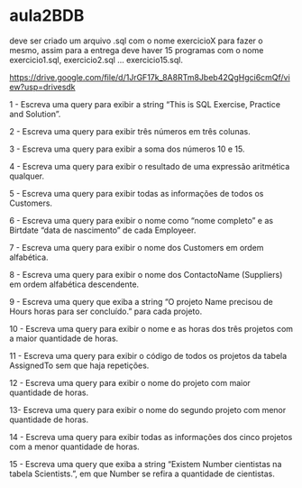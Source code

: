 # aula2BDB

deve ser criado um arquivo .sql com o nome exercicioX para fazer o mesmo, assim para a entrega deve haver 15 programas com o nome exercicio1.sql, exercicio2.sql ... exercicio15.sql.

https://drive.google.com/file/d/1JrGF17k_8A8RTm8Jbeb42QgHgci6cmQf/view?usp=drivesdk

1 - Escreva uma query para exibir a string “This is SQL Exercise, Practice and Solution”.

2 - Escreva uma query para exibir três números em três colunas.

3 - Escreva uma query para exibir a soma dos números 10 e 15.

4 - Escreva uma query para exibir o resultado de uma expressão aritmética qualquer.

5 - Escreva uma query para exibir todas as informações de todos os Customers.

6 - Escreva uma query para exibir o nome como “nome completo” e as Birtdate “data de nascimento” de cada Employeer.

7 - Escreva uma query para exibir o nome dos Customers em ordem alfabética.

8 - Escreva uma query para exibir o nome dos ContactoName (Suppliers) em ordem alfabética descendente.

9 - Escreva uma query que exiba a string “O projeto Name precisou de Hours horas para ser concluído.” para cada projeto.

10 - Escreva uma query para exibir o nome e as horas dos três projetos com a maior quantidade de horas.

11 - Escreva uma query para exibir o código de todos os projetos da tabela AssignedTo sem que haja repetições.

12 - Escreva uma query para exibir o nome do projeto com maior quantidade de horas.

13- Escreva uma query para exibir o nome do segundo projeto com menor quantidade de horas.

14 - Escreva uma query para exibir todas as informações dos cinco projetos com a menor quantidade de horas.

15 - Escreva uma query que exiba a string “Existem Number cientistas na tabela Scientists.”, em que Number se refira a quantidade de cientistas.
